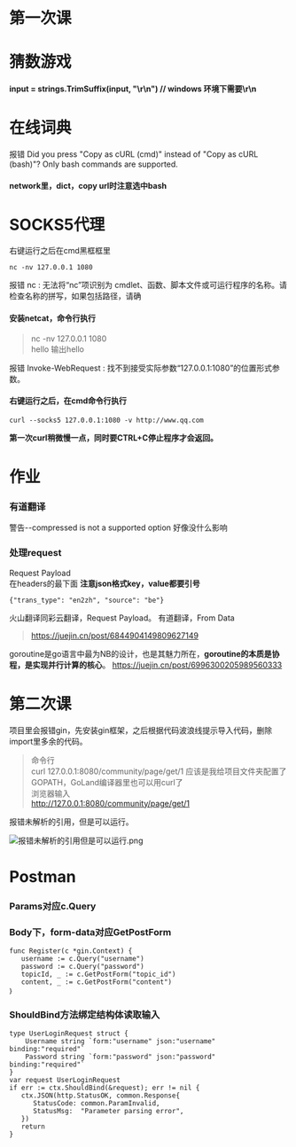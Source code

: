 # 第一次课
# 猜数游戏
#### input = strings.TrimSuffix(input, "\r\n") // windows 环境下需要\r\n

# 在线词典
报错
Did you press "Copy as cURL (cmd)" instead of "Copy as cURL (bash)"? Only bash commands are supported.

#### network里，dict，copy url时注意选中bash

# SOCKS5代理
右键运行之后在cmd黑框框里
```
nc -nv 127.0.0.1 1080
```
报错
nc : 无法将“nc”项识别为 cmdlet、函数、脚本文件或可运行程序的名称。请检查名称的拼写，如果包括路径，请确
#### 安装netcat，命令行执行
> nc -nv 127.0.0.1 1080<br>
> hello
> 输出hello


报错
Invoke-WebRequest : 找不到接受实际参数“127.0.0.1:1080”的位置形式参数。

#### 右键运行之后，在cmd命令行执行
```
curl --socks5 127.0.0.1:1080 -v http://www.qq.com
```

**第一次curl稍微慢一点，同时要CTRL+C停止程序才会返回。**
# 作业
### 有道翻译
警告--compressed is not a supported option
好像没什么影响
### 处理request
Request Payload<br>
在headers的最下面
**注意json格式key，value都要引号**
```
{"trans_type": "en2zh", "source": "be"}
```
火山翻译同彩云翻译，Request Payload。
有道翻译，From Data
> https://juejin.cn/post/6844904149809627149

goroutine是go语言中最为NB的设计，也是其魅力所在，**goroutine的本质是协程，是实现并行计算的核心**。
https://juejin.cn/post/6996300205989560333

# 第二次课

项目里会报错gin，先安装gin框架，之后根据代码波浪线提示导入代码，删除import里多余的代码。

> 命令行<br>
> curl 127.0.0.1:8080/community/page/get/1
> 应该是我给项目文件夹配置了GOPATH，GoLand编译器里也可以用curl了<br>
> 浏览器输入<br>
> http://127.0.0.1:8080/community/page/get/1

报错未解析的引用，但是可以运行。

![报错未解析的引用但是可以运行.png](https://p6-juejin.byteimg.com/tos-cn-i-k3u1fbpfcp/d3316496b8a447d2b11825f91464263f~tplv-k3u1fbpfcp-watermark.image?)

# Postman

### Params对应c.Query

### Body下，form-data对应GetPostForm

```
func Register(c *gin.Context) {
   username := c.Query("username")
   password := c.Query("password")
   topicId, _ := c.GetPostForm("topic_id")
   content, _ := c.GetPostForm("content")
｝
```

### ShouldBind方法绑定结构体读取输入

```
type UserLoginRequest struct {
	Username string `form:"username" json:"username" binding:"required"`
	Password string `form:"password" json:"password" binding:"required"`
}
var request UserLoginRequest
if err := ctx.ShouldBind(&request); err != nil {
   ctx.JSON(http.StatusOK, common.Response{
      StatusCode: common.ParamInvalid,
      StatusMsg:  "Parameter parsing error",
   })
   return
}
```

### 

